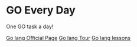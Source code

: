 # GO Every Day
One GO task a day!

[Go lang Official Page](https://golang.org/)
[Go lang Tour](https://tour.golang.org/welcome/1)
[Go lang lessons](https://tour.golang.org/basics/1)

